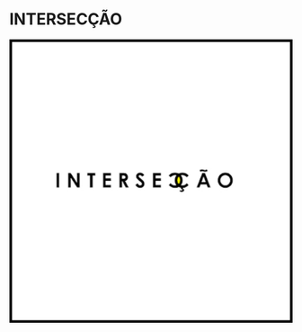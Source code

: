 # INTERSECÇÃO

![](https://github.com/DanielBrito/no-ritmo-de-algo/blob/master/PoemasVisuais/img/interseccao.jpg)
